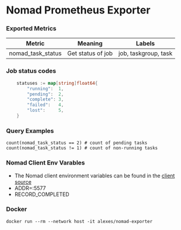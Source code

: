 # Nomad Prometheus Exporter

### Exported Metrics

| Metric | Meaning | Labels |
| ------ | ------- | ------ |
| nomad_task_status | Get status of job | job, taskgroup, task |

### Job status codes

```go
	statuses := map[string]float64{
		"running":  1,
		"pending":  2,
		"complete": 3,
		"failed":   4,
		"lost":     5,
	}
```

### Query Examples

```
count(nomad_task_status == 2) # count of pending tasks
count(nomad_task_status != 1) # count of non-running tasks
```

### Nomad Client Env Varables

- The Nomad client environment variables can be found in the [client source](https://github.com/hashicorp/nomad/blob/master/api/api.go#L243)
- ADDR=:5577
- RECORD_COMPLETED

### Docker

```
docker run --rm --network host -it alexes/nomad-exporter
```
